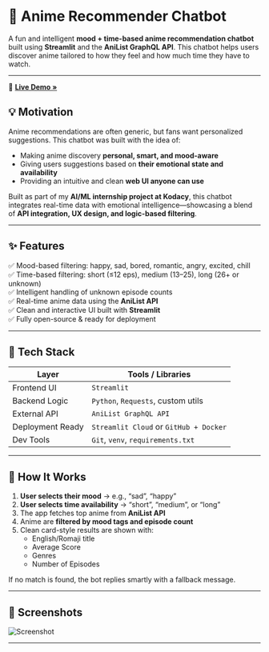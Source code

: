 # 🎌 Anime Recommender Chatbot

A fun and intelligent **mood + time-based anime recommendation chatbot** built using **Streamlit** and the **AniList GraphQL API**. This chatbot helps users discover anime tailored to how they feel and how much time they have to watch.

---
🔗 **[Live Demo »](https://varenyavisen-mood--chan-chatbot-app-nmbivp.streamlit.app/)**
## 💡 Motivation

Anime recommendations are often generic, but fans want personalized suggestions. This chatbot was built with the idea of:
- Making anime discovery **personal, smart, and mood-aware**
- Giving users suggestions based on **their emotional state and availability**
- Providing an intuitive and clean **web UI anyone can use**

Built as part of my **AI/ML internship project at Kodacy**, this chatbot integrates real-time data with emotional intelligence—showcasing a blend of **API integration, UX design, and logic-based filtering**.

---

## ✨ Features

✅ Mood-based filtering: happy, sad, bored, romantic, angry, excited, chill  
✅ Time-based filtering: short (≤12 eps), medium (13–25), long (26+ or unknown)  
✅ Intelligent handling of unknown episode counts  
✅ Real-time anime data using the **AniList API**  
✅ Clean and interactive UI built with **Streamlit**  
✅ Fully open-source & ready for deployment  

---

## 🧠 Tech Stack

| Layer            | Tools / Libraries                          |
|------------------|--------------------------------------------|
| Frontend UI      | `Streamlit`                                |
| Backend Logic    | `Python`, `Requests`, custom utils         |
| External API     | `AniList GraphQL API`                      |
| Deployment Ready | `Streamlit Cloud` or `GitHub + Docker`     |
| Dev Tools        | `Git`, `venv`, `requirements.txt`          |

---

## 🎯 How It Works

1. **User selects their mood** → e.g., “sad”, “happy”
2. **User selects time availability** → “short”, “medium”, or “long”
3. The app fetches top anime from **AniList API**
4. Anime are **filtered by mood tags and episode count**
5. Clean card-style results are shown with:
   - English/Romaji title
   - Average Score
   - Genres
   - Number of Episodes

If no match is found, the bot replies smartly with a fallback message.

---

## 📸 Screenshots

![Screenshot](./screenshots/demo.png) <!-- Replace with your actual screenshot path -->

---
